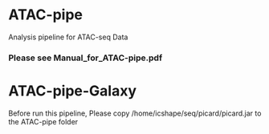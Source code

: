 # ATAC-pipe
Analysis pipeline for ATAC-seq Data  

### Please see Manual_for_ATAC-pipe.pdf
# ATAC-pipe-Galaxy
Before run this pipeline, Please copy /home/icshape/seq/picard/picard.jar to the ATAC-pipe folder
